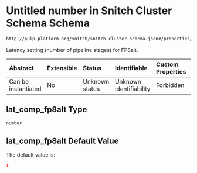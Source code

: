 # Untitled number in Snitch Cluster Schema Schema

```txt
http://pulp-platform.org/snitch/snitch_cluster.schema.json#/properties/timing/properties/lat_comp_fp8alt
```

Latency setting (number of pipeline stages) for FP8alt.

| Abstract            | Extensible | Status         | Identifiable            | Custom Properties | Additional Properties | Access Restrictions | Defined In                                                                       |
| :------------------ | :--------- | :------------- | :---------------------- | :---------------- | :-------------------- | :------------------ | :------------------------------------------------------------------------------- |
| Can be instantiated | No         | Unknown status | Unknown identifiability | Forbidden         | Allowed               | none                | [snitch_cluster.schema.json*](snitch_cluster.schema.json "open original schema") |

## lat_comp_fp8alt Type

`number`

## lat_comp_fp8alt Default Value

The default value is:

```json
1
```
